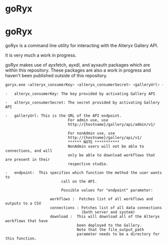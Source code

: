 # goRyx

# goRyx

goRyx is a command line utility for interacting with the Alteryx Gallery API.

It is very much a work in progress.  

goRyx makes use of ayxfetch, ayxdl, and ayxauth packages which are within this repository.
These packages are also a work in progress and haven't been published outside of
this repository.  

```sh
goryx.exe <alteryx_consumerKey> <alteryx_consumerSecret> <galleryUrl> <endpoint> <file_output_path>
```
	-	alteryx_consumerKey: The key provided by activating Gallery API

	-	alteryx_consumerSecret: The secret provided by activating Gallery API

	-	galleryUrl: This is the URL of the API endpoint.
								For admin use, use
								http://{hostname}/gallery/api/admin/v1/

								For nonAdmin use, use
								http://{hostname}/gallery/api/v1/
								****** NOTE ***********
								NonAdmin users will not be able to connections, and will
								only be able to download workflows that are present in their
								respective studio.

	-	endpoint:  This specifies which function the method the user wants to
							 call on the API.

							 Possible values for "endpoint" parameter:

						workflows :  Fetches list of all workflows and outputs to a CSV
						connections : Fetches list of all data connections
						              (both server and system)
						download :  This will download all of the Alteryx workflows that have
									been deployed to the Gallery.  
									Note that the file_output_path
									parameter needs to be a directory for this function.
